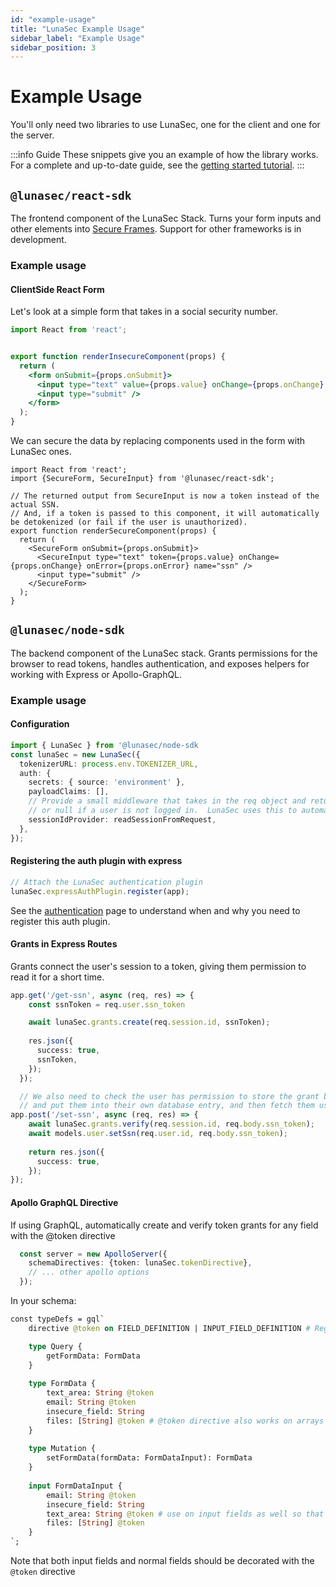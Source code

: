 ```yaml
---
id: "example-usage"
title: "LunaSec Example Usage"
sidebar_label: "Example Usage"
sidebar_position: 3
---
```

<!--
  ~ Copyright by LunaSec (owned by Refinery Labs, Inc)
  ~
  ~ Licensed under the Creative Commons Attribution-ShareAlike 4.0 International
  ~ (the "License"); you may not use this file except in compliance with the
  ~ License. You may obtain a copy of the License at
  ~
  ~ https://creativecommons.org/licenses/by-sa/4.0/legalcode
  ~
  ~ See the License for the specific language governing permissions and
  ~ limitations under the License.
  ~
-->
# Example Usage
You'll only need two libraries to use LunaSec, one for the 
client and one for the server.  

:::info Guide
These snippets give you an example of how the library works.  For a complete and up-to-date guide, see the [getting started tutorial](/pages/getting-started/dedicated-tokenizer/introduction/).
:::

## `@lunasec/react-sdk`
The frontend component of the LunaSec Stack.  Turns your form inputs and other elements into [Secure Frames](./features.md#secure-frame). Support for other frameworks is in development.


### Example usage
#### ClientSide React Form
Let's look at a simple form that takes in a social security number.
```jsx title="normal-form.tsx"
import React from 'react';


export function renderInsecureComponent(props) {
  return (
    <form onSubmit={props.onSubmit}>
      <input type="text" value={props.value} onChange={props.onChange} name="ssn" />
      <input type="submit" />
    </form>
  );
}
```

We can secure the data by replacing components used in the form with LunaSec ones.
```tsx title="secure-form.tsx"
import React from 'react';
import {SecureForm, SecureInput} from '@lunasec/react-sdk';

// The returned output from SecureInput is now a token instead of the actual SSN.
// And, if a token is passed to this component, it will automatically be detokenized (or fail if the user is unauthorized).
export function renderSecureComponent(props) {
  return (
    <SecureForm onSubmit={props.onSubmit}>
      <SecureInput type="text" token={props.value} onChange={props.onChange} onError={props.onError} name="ssn" />
      <input type="submit" />
    </SecureForm>
  );
}
```

## `@lunasec/node-sdk`
The backend component of the LunaSec stack.  Grants permissions for the browser to read tokens, handles authentication,
and exposes helpers for working with Express or Apollo-GraphQL.  

### Example usage

#### Configuration
```typescript
import { LunaSec } from '@lunasec/node-sdk
const lunaSec = new LunaSec({
  tokenizerURL: process.env.TOKENIZER_URL,
  auth: {
    secrets: { source: 'environment' },
    payloadClaims: [],
    // Provide a small middleware that takes in the req object and returns a promise containing a session ID
    // or null if a user is not logged in.  LunaSec uses this to automatically create and verify token grants
    sessionIdProvider: readSessionFromRequest,
  },
});
```

#### Registering the auth plugin with express
```typescript
// Attach the LunaSec authentication plugin
lunaSec.expressAuthPlugin.register(app);
```
See the [authentication](./authentication.md) page to understand when and why you need to register this auth plugin.

#### Grants in Express Routes
Grants connect the user's session to a token, giving them permission to read it for a short time.  

```typescript
app.get('/get-ssn', async (req, res) => {
    const ssnToken = req.user.ssn_token

    await lunaSec.grants.create(req.session.id, ssnToken);
    
    res.json({
      success: true,
      ssnToken,
    });
  });

  // We also need to check the user has permission to store the grant back into the database, otherwise an attacker could steal tokens
  // and put them into their own database entry, and then fetch them using the above route and read them
app.post('/set-ssn', async (req, res) => {
    await lunaSec.grants.verify(req.session.id, req.body.ssn_token); 
    await models.user.setSsn(req.user.id, req.body.ssn_token);
    
    return res.json({
      success: true,
    });
});

```

#### Apollo GraphQL Directive
If using GraphQL, automatically create and verify token grants for any field with the @token directive
```typescript
  const server = new ApolloServer({
    schemaDirectives: {token: lunaSec.tokenDirective},
    // ... other apollo options
  });
```
In your schema:
```graphql
const typeDefs = gql`
    directive @token on FIELD_DEFINITION | INPUT_FIELD_DEFINITION # Register the directive

    type Query {
        getFormData: FormData
    }
    
    type FormData {
        text_area: String @token
        email: String @token
        insecure_field: String
        files: [String] @token # @token directive also works on arrays of tokens
    }
    
    type Mutation {
        setFormData(formData: FormDataInput): FormData
    }
    
    input FormDataInput {
        email: String @token
        insecure_field: String
        text_area: String @token # use on input fields as well so that incoming tokens are checked
        files: [String] @token
    }
`;
```

Note that both input fields and normal fields should be decorated with the `@token` directive